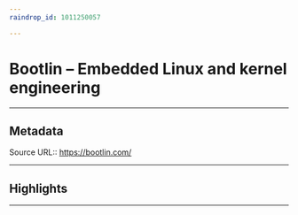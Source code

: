 ```yaml
---
raindrop_id: 1011250057

---
```


# Bootlin – Embedded Linux and kernel engineering

___
## Metadata
Source URL:: https://bootlin.com/


___
## Highlights
___